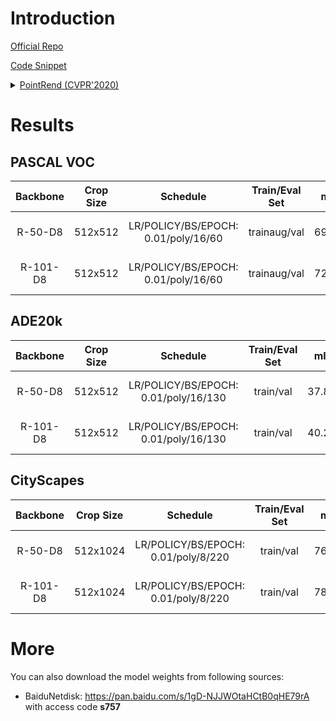 # Introduction

<a href="https://github.com/facebookresearch/detectron2/tree/master/projects/PointRend">Official Repo</a>

<a href="https://github.com/SegmentationBLWX/sssegmentation/tree/main/ssseg/modules/models/pointrend">Code Snippet</a>

<details>
<summary align="left"><a href="https://arxiv.org/pdf/1912.08193.pdf">PointRend (CVPR'2020)</a></summary>

```latex
@inproceedings{kirillov2020pointrend,
    title={Pointrend: Image segmentation as rendering},
    author={Kirillov, Alexander and Wu, Yuxin and He, Kaiming and Girshick, Ross},
    booktitle={Proceedings of the IEEE/CVF conference on computer vision and pattern recognition},
    pages={9799--9808},
    year={2020}
}
```

</details>


# Results

## PASCAL VOC
| Backbone  | Crop Size  | Schedule                             | Train/Eval Set  | mIoU   | Download                                                                                                                                                                                                                                                                                                                                                                                              |
| :-:       | :-:        | :-:                                  | :-:             | :-:    | :-:                                                                                                                                                                                                                                                                                                                                                                                                   |
| R-50-D8   | 512x512    | LR/POLICY/BS/EPOCH: 0.01/poly/16/60  | trainaug/val    | 69.84% | [cfg](https://raw.githubusercontent.com/SegmentationBLWX/sssegmentation/main/ssseg/cfgs/pointrend/cfgs_voc_resnet50os8.py) &#124; [model](https://github.com/SegmentationBLWX/modelstore/releases/download/ssseg_pointrend/pointrend_resnet50os8_voc_train.pth) &#124; [log](https://github.com/SegmentationBLWX/modelstore/releases/download/ssseg_pointrend/pointrend_resnet50os8_voc_train.log)    |
| R-101-D8  | 512x512    | LR/POLICY/BS/EPOCH: 0.01/poly/16/60  | trainaug/val    | 72.31% | [cfg](https://raw.githubusercontent.com/SegmentationBLWX/sssegmentation/main/ssseg/cfgs/pointrend/cfgs_voc_resnet101os8.py) &#124; [model](https://github.com/SegmentationBLWX/modelstore/releases/download/ssseg_pointrend/pointrend_resnet101os8_voc_train.pth) &#124; [log](https://github.com/SegmentationBLWX/modelstore/releases/download/ssseg_pointrend/pointrend_resnet101os8_voc_train.log) |

## ADE20k
| Backbone  | Crop Size  | Schedule                             | Train/Eval Set  | mIoU   | Download                                                                                                                                                                                                                                                                                                                                                                                                       |
| :-:       | :-:        | :-:                                  | :-:             | :-:    | :-:                                                                                                                                                                                                                                                                                                                                                                                                            |
| R-50-D8   | 512x512    | LR/POLICY/BS/EPOCH: 0.01/poly/16/130 | train/val       | 37.80% | [cfg](https://raw.githubusercontent.com/SegmentationBLWX/sssegmentation/main/ssseg/cfgs/pointrend/cfgs_ade20k_resnet50os8.py) &#124; [model](https://github.com/SegmentationBLWX/modelstore/releases/download/ssseg_pointrend/pointrend_resnet50os8_ade20k_train.pth) &#124; [log](https://github.com/SegmentationBLWX/modelstore/releases/download/ssseg_pointrend/pointrend_resnet50os8_ade20k_train.log)    |
| R-101-D8  | 512x512    | LR/POLICY/BS/EPOCH: 0.01/poly/16/130 | train/val       | 40.26% | [cfg](https://raw.githubusercontent.com/SegmentationBLWX/sssegmentation/main/ssseg/cfgs/pointrend/cfgs_ade20k_resnet101os8.py) &#124; [model](https://github.com/SegmentationBLWX/modelstore/releases/download/ssseg_pointrend/pointrend_resnet101os8_ade20k_train.pth) &#124; [log](https://github.com/SegmentationBLWX/modelstore/releases/download/ssseg_pointrend/pointrend_resnet101os8_ade20k_train.log) |

## CityScapes
| Backbone  | Crop Size  | Schedule                             | Train/Eval Set  | mIoU   | Download                                                                                                                                                                                                                                                                                                                                                                                                                   |
| :-:       | :-:        | :-:                                  | :-:             | :-:    | :-:                                                                                                                                                                                                                                                                                                                                                                                                                        |
| R-50-D8   | 512x1024   | LR/POLICY/BS/EPOCH: 0.01/poly/8/220  | train/val       | 76.89% | [cfg](https://raw.githubusercontent.com/SegmentationBLWX/sssegmentation/main/ssseg/cfgs/pointrend/cfgs_cityscapes_resnet50os8.py) &#124; [model](https://github.com/SegmentationBLWX/modelstore/releases/download/ssseg_pointrend/pointrend_resnet50os8_cityscapes_train.pth) &#124; [log](https://github.com/SegmentationBLWX/modelstore/releases/download/ssseg_pointrend/pointrend_resnet50os8_cityscapes_train.log)    |
| R-101-D8  | 512x1024   | LR/POLICY/BS/EPOCH: 0.01/poly/8/220  | train/val       | 78.80% | [cfg](https://raw.githubusercontent.com/SegmentationBLWX/sssegmentation/main/ssseg/cfgs/pointrend/cfgs_cityscapes_resnet101os8.py) &#124; [model](https://github.com/SegmentationBLWX/modelstore/releases/download/ssseg_pointrend/pointrend_resnet101os8_cityscapes_train.pth) &#124; [log](https://github.com/SegmentationBLWX/modelstore/releases/download/ssseg_pointrend/pointrend_resnet101os8_cityscapes_train.log) |


# More
You can also download the model weights from following sources:
- BaiduNetdisk: https://pan.baidu.com/s/1gD-NJJWOtaHCtB0qHE79rA with access code **s757**